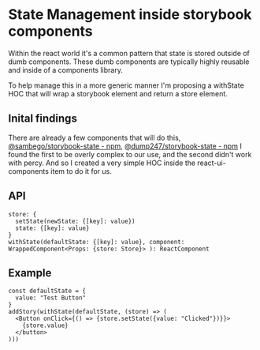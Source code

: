 # State Management inside storybook components

Within the react world it's a common pattern that state is stored outside of dumb components. These dumb components are typically highly reusable and inside of a components library. 

To help manage this in a more generic manner I'm proposing a withState HOC that will wrap a storybook element and return a store element.

## Inital findings
There are already a few components that will do this, [@sambego/storybook-state - npm](https://www.npmjs.com/package/@sambego/storybook-state), [@dump247/storybook-state - npm](https://www.npmjs.com/package/@dump247/storybook-state) I found the first to be overly complex to our use, and the second didn't work with percy. And so I created a very simple HOC inside the react-ui-components item to do it for us. 

## API
```
store: {
  setState(newState: {[key]: value})
  state: {[key]: value}
}
withState(defaultState: {[key]: value}, component: WrappedComponent<Props: {store: Store}> ): ReactComponent
``````

## Example
```
const defaultState = {
  value: "Test Button"
}
addStory(withState(defaultState, (store) => (
  <Button onClick={() => {store.setState({value: "Clicked"})}}>
    {store.value}
  </button>
)))
```